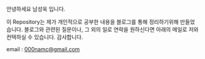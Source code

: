 안녕하세요 남성욱 입니다.

이 Repository는 제가 개인적으로 공부한 내용을 블로그를 통해 정리하기위해 만들었습니다. 블로그와 관련된 질문이나, 그 외의 일로 연락을 원하신다면 아래의 메일로 저와 컨택하실 수 있습니다. 감사합니다.

email : 000namc@gmail.com